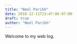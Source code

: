 ```yaml
---
title: "Neel Parikh"
date: 2018-12-11T23:47:06-07:00
draft: true
author: "Neel Parikh"
---
```

Welcome to my web log.